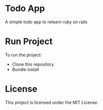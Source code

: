 # Todo App
A simple todo app to relearn ruby on rails

# Run Project
To run the project:

* Clone this repository.
* Bundle install

# License
This project is licensed under the MIT License.
